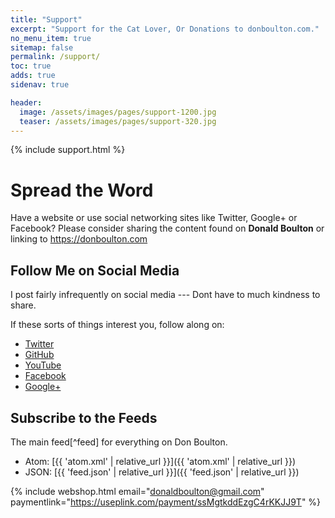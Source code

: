 ```yaml
---
title: "Support"
excerpt: "Support for the Cat Lover, Or Donations to donboulton.com."
no_menu_item: true
sitemap: false
permalink: /support/
toc: true
adds: true
sidenav: true

header:
  image: /assets/images/pages/support-1200.jpg
  teaser: /assets/images/pages/support-320.jpg
---
```


{% include support.html %}

# Spread the Word

Have a website or use social networking sites like Twitter, Google+ or Facebook? Please consider sharing the content found on **Donald Boulton** or linking to <https://donboulton.com>

## Follow Me on Social Media

I post fairly infrequently on social media --- Dont have to much kindness to share.

If these sorts of things interest you, follow along on:

- [Twitter](https://twitter.com/donboulton)
- [GitHub](https://github.com/donaldboulton)
- [YouTube](https://www.youtube.com/channel/UCHED4RFSxXXNGDDvWpgzHXg)
- [Facebook](https://www.facebook.com/donboulton)
- [Google+](https://plus.google.com/+DonaldBoulton)

## Subscribe to the Feeds

The main feed[^feed] for everything on Don Boulton.

- Atom: [{{ 'atom.xml' | relative_url }}]({{ 'atom.xml' | relative_url }})
- JSON: [{{ 'feed.json' | relative_url }}]({{ 'feed.json' | relative_url }})

{% include webshop.html email="donaldboulton@gmail.com" paymentlink="https://useplink.com/payment/ssMgtkddEzgC4rKKJJ9T" %}